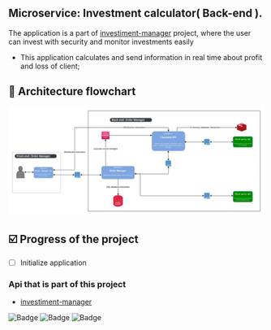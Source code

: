 ## Microservice: Investment calculator( Back-end ).

The application is a part of [investiment-manager](https://github.com/joseMarciano/investments-manager) project, where the user can invest with security and monitor investments easily
- This application calculates and send information in real time about profit and loss of client;

## :wrench: Architecture flowchart

![diagram-image](arch-diagram.png)

## :ballot_box_with_check: Progress of the project

- [ ] Initialize application

### Api that is part of this project
- [investiment-manager](https://github.com/joseMarciano/investments-manager)


![Badge](https://img.shields.io/badge/Spring_Boot--%236DB33F?style=for-the-badge&logo=SpringBoot&color=6DB33F)
![Badge](https://img.shields.io/badge/AMAZON_SQS--%2347A248?style=for-the-badge&logo=AmazonSQS&color=FF4F8B)
![Badge](https://img.shields.io/badge/Redis--%2347A248?style=for-the-badge&logo=Redis&color=DC382D)



